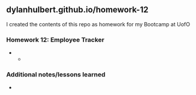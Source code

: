 ## dylanhulbert.github.io/homework-12
I created the contents of this repo as homework for my Bootcamp at UofO
### Homework 12: Employee Tracker
* -
### Additional notes/lessons learned
-